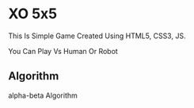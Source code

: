 # XO 5x5

This Is Simple Game Created Using HTML5, CSS3, JS.

You Can Play Vs Human Or Robot

## Algorithm

alpha-beta Algorithm
